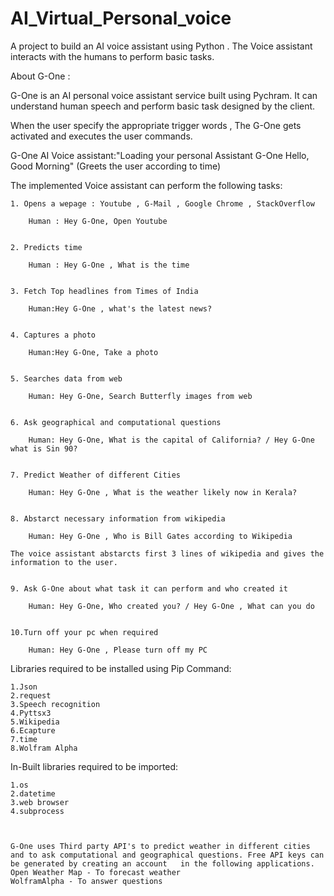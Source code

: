 # AI_Virtual_Personal_voice

A project to build an AI voice assistant using Python . The Voice assistant interacts with the humans to perform basic tasks.


About G-One :

G-One is an AI personal voice assistant service built using Pychram. It can understand human speech and perform basic task designed by the client.

When the user specify the appropriate trigger words , The G-One gets activated and executes the user commands.


G-One AI Voice assistant:"Loading your personal Assistant G-One
                           Hello, Good Morning" (Greets the user according to time)



The implemented Voice assistant can perform the following tasks:


	1. Opens a wepage : Youtube , G-Mail , Google Chrome , StackOverflow 
	
		Human : Hey G-One, Open Youtube
		
		
	2. Predicts time 
	
	   	Human : Hey G-One , What is the time
		
		
	3. Fetch Top headlines from Times of India
	
   		Human:Hey G-One , what's the latest news?
		
		
	4. Captures a photo
	
  		Human:Hey G-One, Take a photo
		
		
	5. Searches data from web
	
   		Human: Hey G-One, Search Butterfly images from web
		
		
	6. Ask geographical and computational questions
	
  	 	Human: Hey G-One, What is the capital of California? / Hey G-One what is Sin 90?
		
		
	7. Predict Weather of different Cities
   		
		Human: Hey G-One , What is the weather likely now in Kerala?
		
	
	8. Abstarct necessary information from wikipedia
	
   		Human: Hey G-One , Who is Bill Gates according to Wikipedia
		
   	The voice assistant abstarcts first 3 lines of wikipedia and gives the information to the user.
	
	
	9. Ask G-One about what task it can perform and who created it
	
   		Human: Hey G-One, Who created you? / Hey G-One , What can you do
		
		
	10.Turn off your pc when required
   		
		Human: Hey G-One , Please turn off my PC



Libraries required to be installed using Pip Command:
	
	1.Json
	2.request
	3.Speech recognition
 	4.Pyttsx3
	5.Wikipedia
	6.Ecapture
	7.time
	8.Wolfram Alpha


In-Built libraries required to be imported:

	1.os
	2.datetime
	3.web browser
	4.subprocess



	G-One uses Third party API's to predict weather in different cities and to ask computational and geographical questions. Free API keys can be generated by creating an account 	 in the following applications.  
	Open Weather Map - To forecast weather
	WolframAlpha - To answer questions



